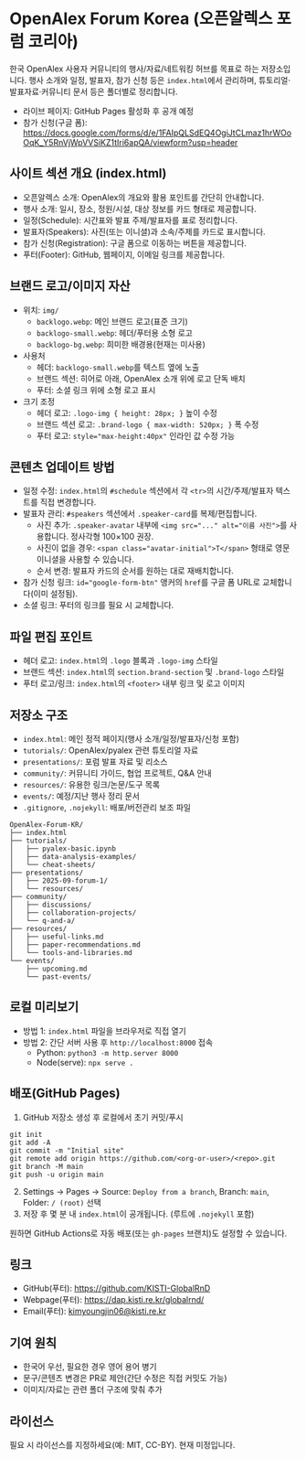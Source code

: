 # OpenAlex Forum Korea (오픈알렉스 포럼 코리아)

한국 OpenAlex 사용자 커뮤니티의 행사/자료/네트워킹 허브를 목표로 하는 저장소입니다. 행사 소개와 일정, 발표자, 참가 신청 등은 `index.html`에서 관리하며, 튜토리얼·발표자료·커뮤니티 문서 등은 폴더별로 정리합니다.

- 라이브 페이지: GitHub Pages 활성화 후 공개 예정
- 참가 신청(구글 폼): https://docs.google.com/forms/d/e/1FAIpQLSdEQ4OgiJtCLmaz1hrWOoOqK_Y5RnVjWpVVSiKZ1tIri6apQA/viewform?usp=header

## 사이트 섹션 개요 (index.html)
- 오픈알렉스 소개: OpenAlex의 개요와 활용 포인트를 간단히 안내합니다.
- 행사 소개: 일시, 장소, 정원/시설, 대상 정보를 카드 형태로 제공합니다.
- 일정(Schedule): 시간표와 발표 주제/발표자를 표로 정리합니다.
- 발표자(Speakers): 사진(또는 이니셜)과 소속/주제를 카드로 표시합니다.
- 참가 신청(Registration): 구글 폼으로 이동하는 버튼을 제공합니다.
- 푸터(Footer): GitHub, 웹페이지, 이메일 링크를 제공합니다.

## 브랜드 로고/이미지 자산
- 위치: `img/`
  - `backlogo.webp`: 메인 브랜드 로고(표준 크기)
  - `backlogo-small.webp`: 헤더/푸터용 소형 로고
  - `backlogo-bg.webp`: 희미한 배경용(현재는 미사용)
- 사용처
  - 헤더: `backlogo-small.webp`를 텍스트 옆에 노출
  - 브랜드 섹션: 히어로 아래, OpenAlex 소개 위에 로고 단독 배치
  - 푸터: 소셜 링크 위에 소형 로고 표시
- 크기 조정
  - 헤더 로고: `.logo-img { height: 28px; }` 높이 수정
  - 브랜드 섹션 로고: `.brand-logo { max-width: 520px; }` 폭 수정
  - 푸터 로고: `style="max-height:40px"` 인라인 값 수정 가능

## 콘텐츠 업데이트 방법
- 일정 수정: `index.html`의 `#schedule` 섹션에서 각 `<tr>`의 시간/주제/발표자 텍스트를 직접 변경합니다.
- 발표자 관리: `#speakers` 섹션에서 `.speaker-card`를 복제/편집합니다.
  - 사진 추가: `.speaker-avatar` 내부에 `<img src="..." alt="이름 사진">`를 사용합니다. 정사각형 100×100 권장.
  - 사진이 없을 경우: `<span class="avatar-initial">T</span>` 형태로 영문 이니셜을 사용할 수 있습니다.
  - 순서 변경: 발표자 카드의 순서를 원하는 대로 재배치합니다.
- 참가 신청 링크: `id="google-form-btn"` 앵커의 `href`를 구글 폼 URL로 교체합니다(이미 설정됨).
- 소셜 링크: 푸터의 링크를 필요 시 교체합니다.

## 파일 편집 포인트
- 헤더 로고: `index.html`의 `.logo` 블록과 `.logo-img` 스타일
- 브랜드 섹션: `index.html`의 `section.brand-section` 및 `.brand-logo` 스타일
- 푸터 로고/링크: `index.html`의 `<footer>` 내부 링크 및 로고 이미지

## 저장소 구조
- `index.html`: 메인 정적 페이지(행사 소개/일정/발표자/신청 포함)
- `tutorials/`: OpenAlex/pyalex 관련 튜토리얼 자료
- `presentations/`: 포럼 발표 자료 및 리소스
- `community/`: 커뮤니티 가이드, 협업 프로젝트, Q&A 안내
- `resources/`: 유용한 링크/논문/도구 목록
- `events/`: 예정/지난 행사 정리 문서
- `.gitignore`, `.nojekyll`: 배포/버전관리 보조 파일

```
OpenAlex-Forum-KR/
├── index.html
├── tutorials/
│   ├── pyalex-basic.ipynb
│   ├── data-analysis-examples/
│   └── cheat-sheets/
├── presentations/
│   ├── 2025-09-forum-1/
│   └── resources/
├── community/
│   ├── discussions/
│   ├── collaboration-projects/
│   └── q-and-a/
├── resources/
│   ├── useful-links.md
│   ├── paper-recommendations.md
│   └── tools-and-libraries.md
└── events/
    ├── upcoming.md
    └── past-events/
```

## 로컬 미리보기
- 방법 1: `index.html` 파일을 브라우저로 직접 열기
- 방법 2: 간단 서버 사용 후 `http://localhost:8000` 접속
  - Python: `python3 -m http.server 8000`
  - Node(serve): `npx serve .`

## 배포(GitHub Pages)
1) GitHub 저장소 생성 후 로컬에서 초기 커밋/푸시
```
git init
git add -A
git commit -m "Initial site"
git remote add origin https://github.com/<org-or-user>/<repo>.git
git branch -M main
git push -u origin main
```
2) Settings → Pages → Source: `Deploy from a branch`, Branch: `main`, Folder: `/ (root)` 선택
3) 저장 후 몇 분 내 `index.html`이 공개됩니다. (루트에 `.nojekyll` 포함)

원하면 GitHub Actions로 자동 배포(또는 `gh-pages` 브랜치)도 설정할 수 있습니다.

## 링크
- GitHub(푸터): https://github.com/KISTI-GlobalRnD
- Webpage(푸터): https://dap.kisti.re.kr/globalrnd/
- Email(푸터): kimyoungjin06@kisti.re.kr

## 기여 원칙
- 한국어 우선, 필요한 경우 영어 용어 병기
- 문구/콘텐츠 변경은 PR로 제안(간단 수정은 직접 커밋도 가능)
- 이미지/자료는 관련 폴더 구조에 맞춰 추가

## 라이선스
필요 시 라이선스를 지정하세요(예: MIT, CC-BY). 현재 미정입니다.
